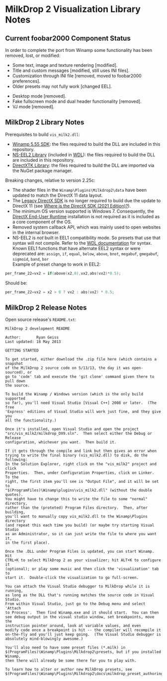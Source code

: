 # MilkDrop 2 Visualization Library Notes

## Current foobar2000 Component Status

In order to complete the port from Winamp some functionality has been removed, lost, or modified:

- Some text, image and texture rendering [modified].
- Title and custom messages [modified, still uses INI files].
- Customization through INI file [removed, moved to foobar2000 preferences].
- Older presets may not fully work [changed EEL].
<!--- Interactive preset and shader editing [partially removed]. -->
- Desktop mode [removed].
- Fake fullscreen mode and dual header functionality [removed].
- VJ mode [removed].

## MilkDrop 2 Library Notes

Prerequisites to build `vis_milk2.dll`:

- [Winamp 5.55 SDK](http://forums.winamp.com/showthread.php?t=252090): the files required to build the DLL are included in this repository.
- [NS-EEL2 Library](https://github.com/justinfrankel/WDL/tree/main/WDL/eel2) (included in [WDL](https://www.cockos.com/wdl/)): the files required to build the DLL are included in this repository.
- [DirectXTK Library](https://github.com/Microsoft/DirectXTK): the files required to build the DLL are imported via the NuGet package manager.

Breaking changes, relative to version 2.25c:

- The shader files in the `Winamp\Plugins\Milkdrop2\data` have been updated to match the DirectX 11 data layout.
- The [Legacy DirectX SDK](https://www.microsoft.com/en-us/download/details.aspx?id=6812) is no longer required to build due the update to DirectX 11 (see [Where is the DirectX SDK (2021 Edition)?](https://walbourn.github.io/where-is-the-directx-sdk-2021-edition/)).
- The minimum OS version supported is Windows 7. Consequently, the [DirectX End-User Runtime](https://www.microsoft.com/en-us/download/details.aspx?id=8109) installation is not required as it is included as a core component of the OS.
- Removed system callback API, which was mainly used to open websites in the internal browser.
- NS-EEL2 is _not_ built in EEL1 compatibility mode. So presets that use that syntax will not compile. Refer to the [WDL documentation](https://www.cockos.com/EEL2/) for syntax. Known EEL1 functions that have alternate EEL2 syntax or were deprecated are:
  `assign`, `if`, `equal`, `below`, `above`, `bnot`, `megabuf`, `gmegabuf`, `sigmoid`, `band`, `bor`
  <br />Example of preset change to work in EEL2:

```c
per_frame_22=vx2 = if(above(x2,0),vx2,abs(vx2)*0.5);
```

Should be:

```c
per_frame_22=vx2 = x2 > 0 ? vx2 : abs(vx2) * 0.5;
```

## MilkDrop 2 Release Notes

Open source release's `README.txt`:

```text
MilkDrop 2 development README

Author:       Ryan Geiss
Last updated: 18 May 2013

GETTING STARTED

To get started, either download the .zip file here (which contains a snapshot
of the MilkDrop 2 source code on 5/13/13, the day it was open-sourced), or
go to 'code' tab and execute the 'git clone' command given there to pull down
the source.

To build the Winamp / Windows version (which is the only build supported
so far), you'll need Visual Studio [Visual C++] 2008 or later.  (The free
'Express' editions of Visual Studio will work just fine, and they give you
all the functionality.)

Once it's installed, open Visual Studio and open the project
"src/vis_milk2/milkdrop_DX9.sln".  Then select either the Debug or Release
configuration, whichever you want.  Then build it.

If it gets through the compile and link but then gives an error when
trying to write the final binary (vis_milk2.dll) to disk, do the following:
In the Solution Explorer, right click on the "vis_milk2" project and click
Properties.  Then, under Configuration Properties, click on Linker.  To the
right, the first item you'll see is "Output File", and it will be set to
"$(ProgramFiles)\Winamp\plugins\vis_milk2.dll" (without the double quotes).
You might have to change this to write the file to some "normal" directory,
rather than the (proteted) Program Files directory.  Then, after building,
you'll want to manually copy vis_milk2.dll to the Winamp\Plugins directory
(and repeat this each time you build) (or maybe try starting Visual Studio
as an Administrator, so it can just write the file to where you want it,
in the first place).

Once the .DLL under Program Files is updated, you can start Winamp.  Hit
CTRL+K to select MilkDrop 2 as your visualizer; hit ALT+K to configure it
(optional); or play some music and then click the 'visualization' tab to
start it.  Double-click the visualization to go full-screen.

You can attach the Visual Studio debugger to MilkDrop while it is running,
as long as the DLL that's running matches the source code in Visual Studio.
From within Visual Studio, just go to the Debug menu and select 'Attach
to Process'.  Then find Winamp.exe and it should start.  You can then
see debug output in the visual studio window, set breakpoints, move the
instruction pointer around, look at variable values, and even
modify code once a breakpoint is hit -- the compiler will recompile it
on-the-fly and you'll just keep going.  (The Visual Studio debugger is
absolutely mind-blowingly awesome.)

You'll also need to have some preset files (*.milk) in
$(ProgramFiles)\Winamp\Plugins\Milkdrop2\presets, but if you installed Winamp,
then there will already be some there for you to play with.

To learn how to alter or author new MilkDrop presets, see
$(ProgramFiles)\Winamp\Plugins\Milkdrop2\docs\milkdrop_preset_authoring.html.
```